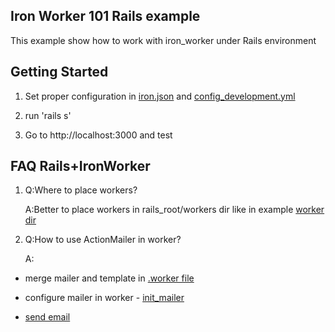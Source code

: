 ## Iron Worker 101 Rails example

This example show how to work with iron_worker under Rails environment

## Getting Started

1. Set proper configuration in [iron.json](https://github.com/iron-io/iron_worker_rails_example/blob/master/iron.json) and [config_development.yml](https://github.com/iron-io/iron_worker_rails_example/blob/master/config_development.yml)

2. run 'rails s'

3. Go to http://localhost:3000 and test

## FAQ Rails+IronWorker
1.  Q:Where to place workers?

    A:Better to place workers in rails_root/workers dir like in example [worker dir](https://github.com/iron-io/iron_worker_rails_example/tree/master/workers)

2.  Q:How to use ActionMailer in worker?

    A:
*    merge mailer and template in [.worker file](https://github.com/iron-io/iron_worker_rails_example/blob/master/workers/simple_mailer_worker.worker)

*    configure mailer in worker - [init_mailer](https://github.com/iron-io/iron_worker_rails_example/blob/master/workers/simple_mailer_worker.rb#L7)

*    [send email](https://github.com/iron-io/iron_worker_rails_example/blob/master/workers/simple_mailer_worker.rb#L29)

